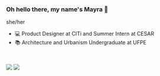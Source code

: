 ### Oh hello there, my name's Mayra 👋
she/her

- 💻 Product Designer at CITi and Summer Intern at CESAR
- 📚 Architecture and Urbanism Undergraduate at UFPE

<br>

<a href="https://www.linkedin.com/in/mayra-gs-santos/" target="_blank"><img src="https://img.shields.io/badge/LinkedIn-0077B5?style=for-the-badge&logo=linkedin&logoColor=white" class="media-object  img-responsive img-thumbnail"></a> 
<a href="https://behance.net/Mayra-Santos/" target="_blank"><img src="https://img.shields.io/badge/Behance-0054F7?style=for-the-badge&logo=behance&logoColor=white" class="media-object  img-responsive img-thumbnail"></a> 
